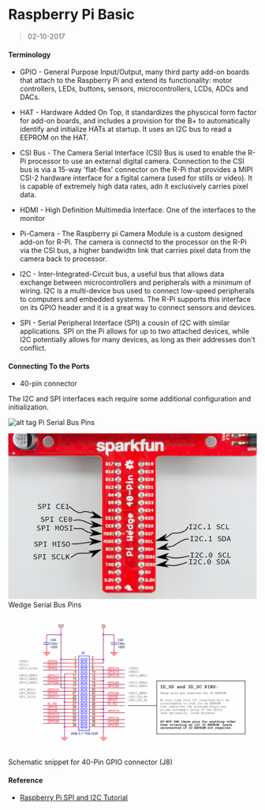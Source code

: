 Raspberry Pi Basic
=========
>02-10-2017

#### Terminology

* GPIO - General Purpose Input/Output, many third party add-on boards that attach to the Raspberry Pi and extend its functionality: motor controllers, LEDs, buttons, sensors, microcontrollers, LCDs, ADCs and DACs.

* HAT - Hardware Added On Top, it standardizes the physcical form factor for add-on boards, and includes a provision for the B+ to automatically identify and initialize HATs at startup. It uses an I2C bus to read a EEPROM on the HAT.

* CSI Bus - The Camera Serial Interface (CSI) Bus is used to enable the R-Pi processor to use an external digital camera. Connection to the CSI bus is via a 15-way 'flat-flex' connector on the R-Pi that provides a MIPI CSI-2 hardware interface for a figital camera (used for stills or video). It is capable of extremely high data rates, adn it exclusively carries pixel data.

* HDMI - High Definition Multimedia Interface. One of the interfaces to the monitor

* Pi-Camera - The Raspberry pi Camera Module is a custom designed add-on for R-Pi. The camera is connectd to the processor on the R-Pi via the CSI bus, a higher bandwidtn link that carries pixel data from the camera back to processor. 

* I2C - Inter-Integrated-Circuit bus, a useful bus that allows data exchange between microcontrollers and peripherals with a minimum of wiring. I2C is a multi-device bus used to connect low-speed peripherals to computers and embedded systems. The R-Pi supports this interface on its GPIO header and it is a great way to connect sensors and devices.

* SPI - Serial Peripheral Interface (SPI) a cousin of I2C with similar applications. SPI on the Pi allows for up to two attached devices, while I2C potentially allows for many devices, as long as their addresses don't conflict.

#### Connecting To the Ports

* 40-pin connector

The I2C and SPI interfaces each require some additional configuration and initialization.

![alt tag](https://../images/pin-labels-on-pi-ver2.png)
Pi Serial Bus Pins

![alt tag](../images/pin-labels-on-wedge.png)
Wedge Serial Bus Pins

![alt tag](../images/bplus-gpio.png)
Schematic snippet for 40-Pin GPIO connector (J8)

#### Reference

* [Raspberry Pi SPI and I2C Tutorial](https://learn.sparkfun.com/tutorials/raspberry-pi-spi-and-i2c-tutorial)
